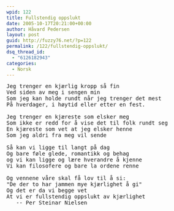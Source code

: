 ```yaml
---
wpid: 122
title: Fullstendig oppslukt
date: 2005-10-17T20:21:00+00:00
author: Håvard Pedersen
layout: post
guid: http://fuzzy76.net/?p=122
permalink: /122/fullstendig-oppslukt/
dsq_thread_id:
  - "6126182943"
categories:
  - Norsk
---
```

<pre>Jeg trenger en kjærlig kropp så fin
Ved siden av meg i sengen min
Som jeg kan holde rundt når jeg trenger det mest
På hverdager, i høytid eller etter en fest.

Jeg trenger en kjæreste som elsker meg
Som ikke er redd for å vise det til folk rundt seg
En kjæreste som vet at jeg elsker henne
Som jeg aldri fra meg vil sende

Så kan vi ligge til langt på dag
Og bare føle glede, romantikk og behag
og vi kan ligge og lære hverandre å kjenne
Vi kan filosofere og bare la ordene renne

Og vennene våre skal få lov til å si:
"De der to har jammen mye kjærlighet å gi"
Og det er da vi begge vet
At vi er fullstendig oppslukt av kjærlighet
   -- Per Steinar Nielsen</pre>
